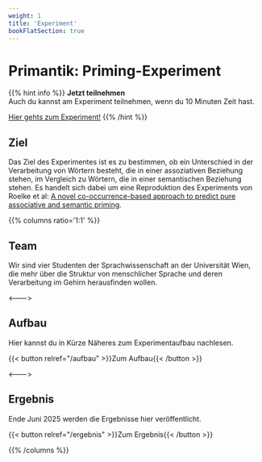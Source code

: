 ```yaml
---
weight: 1
title: 'Experiment'
bookFlatSection: true
---
```


# Primantik: Priming-Experiment

{{% hint info %}}
**Jetzt teilnehmen**  
Auch du kannst am Experiment teilnehmen, wenn du 10 Minuten Zeit hast.

[Hier gehts zum Experiment!](https://jatos.mindprobe.eu/publix/run?code=NKt6T4Fmgov)
{{% /hint %}}

## Ziel

Das Ziel des Experimentes ist es zu bestimmen, ob ein Unterschied in der Verarbeitung von Wörtern besteht, die in einer assoziativen Beziehung stehen, im Vergleich zu Wörtern, die in einer semantischen Beziehung stehen. Es handelt sich dabei um eine Reproduktion des Experiments von Roelke et al: [A novel co-occurrence-based approach to predict pure associative and semantic priming](https://doi.org/10.3758/s13423-018-1453-6).

{{% columns ratio='1:1' %}}

## Team

Wir sind vier Studenten der Sprachwissenschaft an der Universität Wien, die mehr über die Struktur von menschlicher Sprache und deren Verarbeitung im Gehirn herausfinden wollen.

<--->

## Aufbau

Hier kannst du in Kürze Näheres zum Experimentaufbau nachlesen.

{{< button relref="/aufbau" >}}Zum Aufbau{{< /button >}}

<--->

## Ergebnis

Ende Juni 2025 werden die Ergebnisse hier veröffentlicht.

{{< button relref="/ergebnis" >}}Zum Ergebnis{{< /button >}}

{{% /columns %}}
